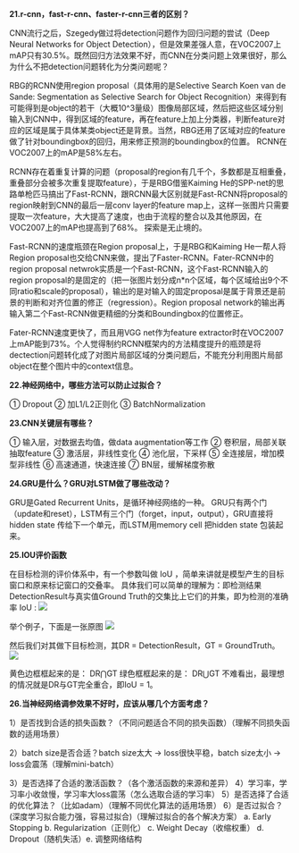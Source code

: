 **21.r-cnn，fast-r-cnn、faster-r-cnn三者的区别？**

CNN流行之后，Szegedy做过将detection问题作为回归问题的尝试（Deep Neural Networks for Object Detection），但是效果差强人意，在VOC2007上mAP只有30.5%。既然回归方法效果不好，而CNN在分类问题上效果很好，那么为什么不把detection问题转化为分类问题呢？

RBG的RCNN使用region proposal（具体用的是Selective Search Koen van de Sande: Segmentation as Selective Search for Object Recognition）来得到有可能得到是object的若干（大概10^3量级）图像局部区域，然后把这些区域分别输入到CNN中，得到区域的feature，再在feature上加上分类器，判断feature对应的区域是属于具体某类object还是背景。当然，RBG还用了区域对应的feature做了针对boundingbox的回归，用来修正预测的boundingbox的位置。 RCNN在VOC2007上的mAP是58%左右。

RCNN存在着重复计算的问题（proposal的region有几千个，多数都是互相重叠，重叠部分会被多次重复提取feature），于是RBG借鉴Kaiming He的SPP-net的思路单枪匹马搞出了Fast-RCNN，跟RCNN最大区别就是Fast-RCNN将proposal的region映射到CNN的最后一层conv layer的feature map上，这样一张图片只需要提取一次feature，大大提高了速度，也由于流程的整合以及其他原因，在VOC2007上的mAP也提高到了68%。 探索是无止境的。

Fast-RCNN的速度瓶颈在Region proposal上，于是RBG和Kaiming He一帮人将Region proposal也交给CNN来做，提出了Faster-RCNN。Fater-RCNN中的region proposal netwrok实质是一个Fast-RCNN，这个Fast-RCNN输入的region proposal的是固定的（把一张图片划分成n\*n个区域，每个区域给出9个不同ratio和scale的proposal），输出的是对输入的固定proposal是属于背景还是前景的判断和对齐位置的修正（regression）。Region proposal network的输出再输入第二个Fast-RCNN做更精细的分类和Boundingbox的位置修正。

Fater-RCNN速度更快了，而且用VGG net作为feature extractor时在VOC2007上mAP能到73%。个人觉得制约RCNN框架内的方法精度提升的瓶颈是将dectection问题转化成了对图片局部区域的分类问题后，不能充分利用图片局部object在整个图片中的context信息。

**22.神经网络中，哪些方法可以防止过拟合？**

① Dropout ② 加L1/L2正则化 ③ BatchNormalization

**23.CNN关键层有哪些？**

① 输入层，对数据去均值，做data augmentation等工作 ② 卷积层，局部关联抽取feature ③ 激活层，非线性变化 ④ 池化层，下采样 ⑤ 全连接层，增加模型非线性 ⑥ 高速通道，快速连接 ⑦ BN层，缓解梯度弥散

**24.GRU是什么？GRU对LSTM做了哪些改动？**

GRU是Gated Recurrent Units，是循环神经网络的一种。 GRU只有两个门（update和reset），LSTM有三个门（forget，input，output），GRU直接将hidden state 传给下一个单元，而LSTM用memory cell 把hidden state 包装起来。

**25.IOU评价函数**

在目标检测的评价体系中，有一个参数叫做 IoU ，简单来讲就是模型产生的目标窗口和原来标记窗口的交叠率。 具体我们可以简单的理解为：即检测结果DetectionResult与真实值Ground Truth的交集比上它们的并集，即为检测的准确率 IoU :
![](https://julyedu-img-public.oss-cn-beijing.aliyuncs.com/Public/Image/Question/1525494665_290.png)

举个例子，下面是一张原图 ![](https://julyedu-img-public.oss-cn-beijing.aliyuncs.com/Public/Image/Question/1525495290_937.png)

然后我们对其做下目标检测，其DR = DetectionResult，GT = GroundTruth。 ![](https://julyedu-img-public.oss-cn-beijing.aliyuncs.com/Public/Image/Question/1525494780_911.png) 

黄色边框框起来的是： DR⋂GT 绿色框框起来的是： DR⋃GT 不难看出，最理想的情况就是DR与GT完全重合，即IoU = 1。

**26.当神经网络调参效果不好时，应该从哪几个方面考虑？**

1）是否找到合适的损失函数？（不同问题适合不同的损失函数）（理解不同损失函数的适用场景）

2）batch size是否合适？batch size太大 -> loss很快平稳，batch size太小 -> loss会震荡（理解mini-batch）

3）是否选择了合适的激活函数？（各个激活函数的来源和差异） 4）学习率，学习率小收敛慢，学习率大loss震荡（怎么选取合适的学习率） 5）是否选择了合适的优化算法？（比如adam）（理解不同优化算法的适用场景） 6）是否过拟合？(深度学习拟合能力强，容易过拟合)（理解过拟合的各个解决方案） a. Early Stopping b. Regularization（正则化） c. Weight Decay（收缩权重） d. Dropout（随机失活）e. 调整网络结构
